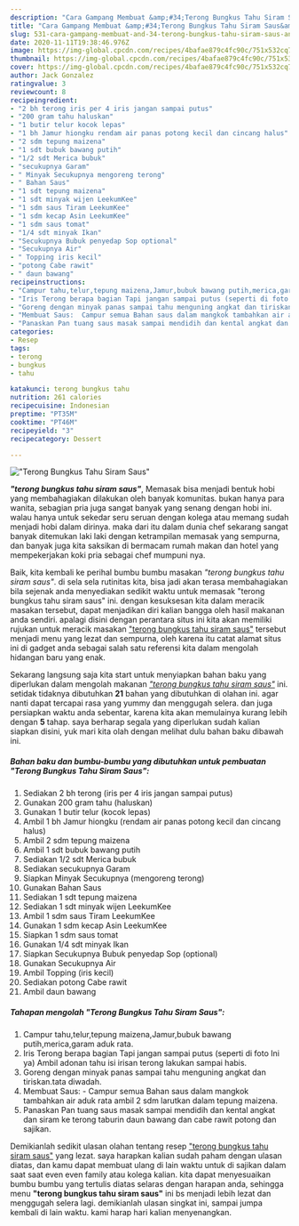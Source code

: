 ```yaml
---
description: "Cara Gampang Membuat &amp;#34;Terong Bungkus Tahu Siram Saus&amp;#34;, Lezat Sekali"
title: "Cara Gampang Membuat &amp;#34;Terong Bungkus Tahu Siram Saus&amp;#34;, Lezat Sekali"
slug: 531-cara-gampang-membuat-and-34-terong-bungkus-tahu-siram-saus-and-34-lezat-sekali
date: 2020-11-11T19:38:46.976Z
image: https://img-global.cpcdn.com/recipes/4bafae879c4fc90c/751x532cq70/terong-bungkus-tahu-siram-saus-foto-resep-utama.jpg
thumbnail: https://img-global.cpcdn.com/recipes/4bafae879c4fc90c/751x532cq70/terong-bungkus-tahu-siram-saus-foto-resep-utama.jpg
cover: https://img-global.cpcdn.com/recipes/4bafae879c4fc90c/751x532cq70/terong-bungkus-tahu-siram-saus-foto-resep-utama.jpg
author: Jack Gonzalez
ratingvalue: 3
reviewcount: 8
recipeingredient:
- "2 bh terong iris per 4 iris jangan sampai putus"
- "200 gram tahu haluskan"
- "1 butir telur kocok lepas"
- "1 bh Jamur hiongku rendam air panas potong kecil dan cincang halus"
- "2 sdm tepung maizena"
- "1 sdt bubuk bawang putih"
- "1/2 sdt Merica bubuk"
- "secukupnya Garam"
- " Minyak Secukupnya mengoreng terong"
- " Bahan Saus"
- "1 sdt tepung maizena"
- "1 sdt minyak wijen LeekumKee"
- "1 sdm saus Tiram LeekumKee"
- "1 sdm kecap Asin LeekumKee"
- "1 sdm saus tomat"
- "1/4 sdt minyak Ikan"
- "Secukupnya Bubuk penyedap Sop optional"
- "Secukupnya Air"
- " Topping iris kecil"
- "potong Cabe rawit"
- " daun bawang"
recipeinstructions:
- "Campur tahu,telur,tepung maizena,Jamur,bubuk bawang putih,merica,garam aduk rata."
- "Iris Terong berapa bagian Tapi jangan sampai putus (seperti di foto Ini ya) Ambil adonan tahu isi irisan terong lakukan sampai habis."
- "Goreng dengan minyak panas sampai tahu menguning angkat dan tiriskan.tata diwadah."
- "Membuat Saus:  Campur semua Bahan saus dalam mangkok tambahkan air aduk rata ambil 2 sdm larutkan dalam tepung maizena."
- "Panaskan Pan tuang saus masak sampai mendidih dan kental angkat dan siram ke terong taburin daun bawang dan cabe rawit potong dan sajikan."
categories:
- Resep
tags:
- terong
- bungkus
- tahu

katakunci: terong bungkus tahu 
nutrition: 261 calories
recipecuisine: Indonesian
preptime: "PT35M"
cooktime: "PT46M"
recipeyield: "3"
recipecategory: Dessert

---
```



![&#34;Terong Bungkus Tahu Siram Saus&#34;](https://img-global.cpcdn.com/recipes/4bafae879c4fc90c/751x532cq70/terong-bungkus-tahu-siram-saus-foto-resep-utama.jpg)

<b><i>&#34;terong bungkus tahu siram saus&#34;</i></b>, Memasak bisa menjadi bentuk hobi yang membahagiakan dilakukan oleh banyak komunitas. bukan hanya para wanita, sebagian pria juga sangat banyak yang senang dengan hobi ini. walau hanya untuk sekedar seru seruan dengan kolega atau memang sudah menjadi hobi dalam dirinya. maka dari itu dalam dunia chef sekarang sangat banyak ditemukan laki laki dengan ketrampilan memasak yang sempurna, dan banyak juga kita saksikan di bermacam rumah makan dan hotel yang mempekerjakan koki pria sebagai chef mumpuni nya.

Baik, kita kembali ke perihal bumbu bumbu masakan <i>&#34;terong bungkus tahu siram saus&#34;</i>. di sela sela rutinitas kita, bisa jadi akan terasa membahagiakan bila sejenak anda menyediakan sedikit waktu untuk memasak &#34;terong bungkus tahu siram saus&#34; ini. dengan kesuksesan kita dalam meracik masakan tersebut, dapat menjadikan diri kalian bangga oleh hasil makanan anda sendiri. apalagi disini dengan perantara situs ini kita akan memiliki rujukan untuk meracik masakan <u>&#34;terong bungkus tahu siram saus&#34;</u> tersebut menjadi menu yang lezat dan sempurna, oleh karena itu catat alamat situs ini di gadget anda sebagai salah satu referensi kita dalam mengolah hidangan baru yang enak.




Sekarang langsung saja kita start untuk menyiapkan bahan baku yang diperlukan dalam mengolah makanan <u><i>&#34;terong bungkus tahu siram saus&#34;</i></u> ini. setidak tidaknya dibutuhkan <b>21</b> bahan yang dibutuhkan di olahan ini. agar nanti dapat tercapai rasa yang yummy dan menggugah selera. dan juga persiapkan waktu anda sebentar, karena kita akan memulainya kurang lebih dengan <b>5</b> tahap. saya berharap segala yang diperlukan sudah kalian siapkan disini, yuk mari kita olah dengan melihat dulu bahan baku dibawah ini.

<!--inarticleads1-->

##### Bahan baku dan bumbu-bumbu yang dibutuhkan untuk pembuatan &#34;Terong Bungkus Tahu Siram Saus&#34;:

1. Sediakan 2 bh terong (iris per 4 iris jangan sampai putus)
1. Gunakan 200 gram tahu (haluskan)
1. Gunakan 1 butir telur (kocok lepas)
1. Ambil 1 bh Jamur hiongku (rendam air panas potong kecil dan cincang halus)
1. Ambil 2 sdm tepung maizena
1. Ambil 1 sdt bubuk bawang putih
1. Sediakan 1/2 sdt Merica bubuk
1. Sediakan secukupnya Garam
1. Siapkan  Minyak Secukupnya (mengoreng terong)
1. Gunakan  Bahan Saus
1. Sediakan 1 sdt tepung maizena
1. Sediakan 1 sdt minyak wijen LeekumKee
1. Ambil 1 sdm saus Tiram LeekumKee
1. Gunakan 1 sdm kecap Asin LeekumKee
1. Siapkan 1 sdm saus tomat
1. Gunakan 1/4 sdt minyak Ikan
1. Siapkan Secukupnya Bubuk penyedap Sop (optional)
1. Gunakan Secukupnya Air
1. Ambil  Topping (iris kecil)
1. Sediakan potong Cabe rawit
1. Ambil  daun bawang




<!--inarticleads2-->

##### Tahapan mengolah &#34;Terong Bungkus Tahu Siram Saus&#34;:

1. Campur tahu,telur,tepung maizena,Jamur,bubuk bawang putih,merica,garam aduk rata.
1. Iris Terong berapa bagian Tapi jangan sampai putus (seperti di foto Ini ya) Ambil adonan tahu isi irisan terong lakukan sampai habis.
1. Goreng dengan minyak panas sampai tahu menguning angkat dan tiriskan.tata diwadah.
1. Membuat Saus:  - Campur semua Bahan saus dalam mangkok tambahkan air aduk rata ambil 2 sdm larutkan dalam tepung maizena.
1. Panaskan Pan tuang saus masak sampai mendidih dan kental angkat dan siram ke terong taburin daun bawang dan cabe rawit potong dan sajikan.




Demikianlah sedikit ulasan olahan tentang resep <u>&#34;terong bungkus tahu siram saus&#34;</u> yang lezat. saya harapkan kalian sudah paham dengan ulasan diatas, dan kamu dapat membuat ulang di lain waktu untuk di sajikan dalam saat saat even even family atau kolega kalian. kita dapat menyesuaikan bumbu bumbu yang tertulis diatas selaras dengan harapan anda, sehingga menu <b>&#34;terong bungkus tahu siram saus&#34;</b> ini bs menjadi lebih lezat dan menggugah selera lagi. demikianlah ulasan singkat ini, sampai jumpa kembali di lain waktu. kami harap hari kalian menyenangkan.
